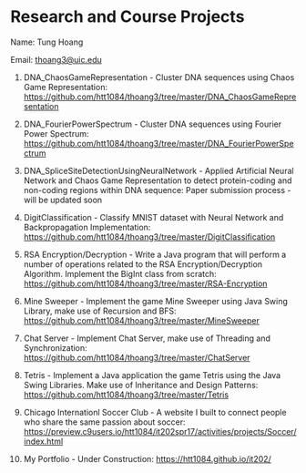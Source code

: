 # Research and Course Projects



Name: Tung Hoang



Email: thoang3@uic.edu	



1. DNA_ChaosGameRepresentation - Cluster DNA sequences using Chaos Game Representation: https://github.com/htt1084/thoang3/tree/master/DNA_ChaosGameRepresentation

2. DNA_FourierPowerSpectrum - Cluster DNA sequences using Fourier Power Spectrum: https://github.com/htt1084/thoang3/tree/master/DNA_FourierPowerSpectrum

3. DNA_SpliceSiteDetectionUsingNeuralNetwork - Applied Artificial Neural Network and Chaos Game Representation to detect protein-coding and non-coding regions within DNA sequence: Paper submission process - will be updated soon

4. DigitClassification - Classify MNIST dataset with Neural Network and Backpropagation Implementation: https://github.com/htt1084/thoang3/tree/master/DigitClassification

5. RSA Encryption/Decryption - Write a Java program that will perform a number of operations related to the RSA Encryption/Decryption Algorithm. Implement the BigInt class from scratch: https://github.com/htt1084/thoang3/tree/master/RSA-Encryption

6. Mine Sweeper - Implement the game Mine Sweeper using Java Swing Library, make use of Recursion and BFS: https://github.com/htt1084/thoang3/tree/master/MineSweeper

7. Chat Server - Implement Chat Server, make use of Threading and Synchronization: https://github.com/htt1084/thoang3/tree/master/ChatServer

8. Tetris - Implement a Java application the game Tetris using the Java Swing Libraries. Make use of Inheritance and Design Patterns: https://github.com/htt1084/thoang3/tree/master/Tetris

9. Chicago Internationl Soccer Club - A website I built to connect people who share the same passion about soccer: https://preview.c9users.io/htt1084/it202spr17/activities/projects/Soccer/index.html

10. My Portfolio - Under Construction: https://htt1084.github.io/it202/

